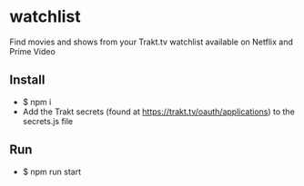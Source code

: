 # watchlist
Find movies and shows from your Trakt.tv watchlist available on Netflix and Prime Video

## Install
- $ npm i
- Add the Trakt secrets (found at https://trakt.tv/oauth/applications) to the secrets.js file

## Run
- $ npm run start
